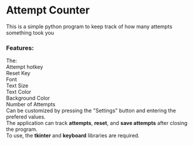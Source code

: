 <h1>Attempt Counter</h1>
<p>This is a simple python program to keep track of how many attempts something took you</p>
<h3>Features:</h3>
<p>The:<br>
Attempt hotkey<br>
Reset Key<br>
Font<br>
Text Size<br>
Text Color<br>
Background Color<br>
Number of Attempts<br>
Can be customized by pressing the "Settings" button and entering the prefered values.<br>
The application can track <b>attempts</b>, <b>reset</b>, and <b>save attempts</b> after closing the program.<br>
To use, the <b>tkinter</b> and <b>keyboard</b> libraries are required.</p>
